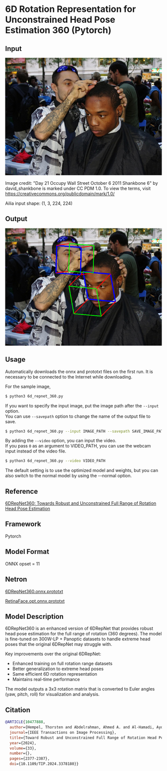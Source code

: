 # 6D Rotation Representation for Unconstrained Head Pose Estimation 360 (Pytorch)

## Input

![Input](input.png)

Image credit: "Day 21 Occupy Wall Street October 6 2011 Shankbone 6" by david_shankbone is marked under CC PDM 1.0. To view the terms, visit https://creativecommons.org/publicdomain/mark/1.0/

Ailia input shape: (1, 3, 224, 224)

## Output

![Output](output.png)

## Usage

Automatically downloads the onnx and prototxt files on the first run.
It is necessary to be connected to the Internet while downloading.

For the sample image,
``` bash
$ python3 6d_repnet_360.py
```

If you want to specify the input image, put the image path after the `--input` option.  
You can use `--savepath` option to change the name of the output file to save.
```bash
$ python3 6d_repnet_360.py --input IMAGE_PATH --savepath SAVE_IMAGE_PATH
```

By adding the `--video` option, you can input the video.   
If you pass `0` as an argument to VIDEO_PATH, you can use the webcam input instead of the video file.
```bash
$ python3 6d_repnet_360.py --video VIDEO_PATH
```

The default setting is to use the optimized model and weights, but you can also switch to the normal model by using the --normal option.

## Reference

[6DRepNet360: Towards Robust and Unconstrained Full Range of Rotation Head Pose Estimation](https://github.com/thohemp/6DRepNet360)

## Framework

Pytorch

## Model Format

ONNX opset = 11

## Netron

[6DRepNet360.onnx.prototxt](https://netron.app/?url=https://storage.googleapis.com/ailia-models/6d_repnet_360/6DRepNet360.onnx.prototxt)

[RetinaFace.opt.onnx.prototxt](https://netron.app/?url=https://storage.googleapis.com/ailia-models/6d_repnet/RetinaFace.opt.onnx.prototxt)

## Model Description

6DRepNet360 is an enhanced version of 6DRepNet that provides robust head pose estimation for the full range of rotation (360 degrees). The model is fine-tuned on 300W-LP + Panoptic datasets to handle extreme head poses that the original 6DRepNet may struggle with.

Key improvements over the original 6DRepNet:
- Enhanced training on full rotation range datasets
- Better generalization to extreme head poses
- Same efficient 6D rotation representation
- Maintains real-time performance

The model outputs a 3x3 rotation matrix that is converted to Euler angles (yaw, pitch, roll) for visualization and analysis.

## Citation

```BibTeX
@ARTICLE{10477888,
  author={Hempel, Thorsten and Abdelrahman, Ahmed A. and Al-Hamadi, Ayoub},
  journal={IEEE Transactions on Image Processing}, 
  title={Toward Robust and Unconstrained Full Range of Rotation Head Pose Estimation}, 
  year={2024},
  volume={33},
  number={},
  pages={2377-2387},
  doi={10.1109/TIP.2024.3378180}}
```
